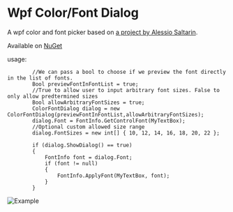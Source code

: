 # Wpf Color/Font Dialog

A wpf color and font picker based on [a project by Alessio Saltarin](http://www.codeproject.com/Articles/368070/A-WPF-Font-Picker-with-Color).

Available on [NuGet](http://www.nuget.org/packages/WpfColorFontDialog/)

usage:
          
            //We can pass a bool to choose if we preview the font directly in the list of fonts.
            Bool previewFontInFontList = true;
            //True to allow user to input arbitrary font sizes. False to only allow predtermined sizes
            Bool allowArbitraryFontSizes = true; 
            ColorFontDialog dialog = new ColorFontDialog(previewFontInFontList,allowArbitraryFontSizes);
            dialog.Font = FontInfo.GetControlFont(MyTextBox);
            //Optional custom allowed size range
            dialog.FontSizes = new int[] { 10, 12, 14, 16, 18, 20, 22 };
            
            if (dialog.ShowDialog() == true)
            {
                FontInfo font = dialog.Font;
                if (font != null)
                {
                    FontInfo.ApplyFont(MyTextBox, font);
                }
            }
 
![Example](http://i.imgur.com/9RtLqsN.png)

